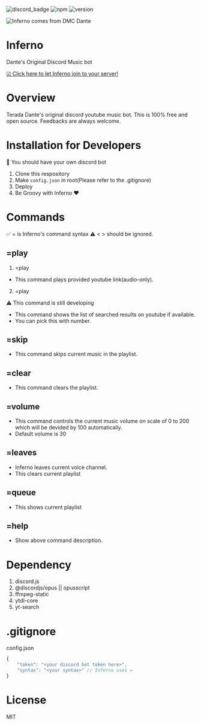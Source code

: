 ![discord_badge](https://badgen.net/badge/icon/discord?icon=discord&label)
![npm](https://badgen.net/badge/npm/v6.13.4/green)
![version](https://badgen.net/badge/version/1.0.0/blue)


![Inferno comes from DMC Dante](https://p4.wallpaperbetter.com/wallpaper/492/428/886/dante-dmc-devil-may-cry-wallpaper-preview.jpg)

# Inferno
Dante's Original Discord Music bot

[☑ Click here to let Inferno join to your server!](https://discordapp.com/oauth2/authorize?&client_id=688762089485107241&scope=bot&permissions=8)

# Overview
Terada Dante's original discord youtube music bot. This is 100% free and open source. Feedbacks are always welcome.

# Installation for Developers
🔰 You should have your own discord bot
1. Clone this respository
2. Make `config.json` in root(Please refer to the .gitignore)
3. Deploy
4. Be Groovy with Inferno ❤

# Commands
✅ = is Inferno's command syntax
⚠ < > should be ignored.

## =play
1. =play <Youtube-link>
- This command plays provided youtube link(audio-only).

2. =play <word>
   
⚠ This command is still developing
- This command shows the list of searched results on youtube if available.
- You can pick this with number.

## =skip
- This command skips current music in the playlist.

## =clear
- This command clears the playlist.

## =volume
- This command controls the current music volume on scale of 0 to 200 which will be devided by 100 automatically.
- Default volume is 30

## =leaves
- Inferno leaves current voice channel.
- This clears current playlist

## =queue
- This shows current playlist

## =help
- Show above command description.

# Dependency
1. discord.js
2. @discordjs/opus || opusscript
3. ffmpeg-static
4. ytdl-core
5. yt-search

# .gitignore
config.json

~~~javascript
{
    "token": "<your discord bot token here>",
    "syntax": "<your syntax>" // Inferno uses =
}
~~~

# License 
MIT